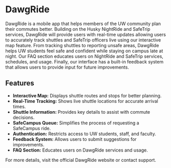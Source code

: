 # DawgRide
DawgRide is a mobile app that helps members of the UW community plan their commutes better. Building on the Husky NightRide and SafeTrip services, DawgRide will provide users with real-time updates allowing users to accurately track shuttles and SafeTrip officers live using our interactive map feature. From tracking shuttles to reporting unsafe areas, DawgRide helps UW students feel safe and confident while staying on campus late at night. Our FAQ section educates users on NightRide and SafeTrip services, schedules, and usage. Finally, our interface has a built-in feedback system that allows users to provide input for future improvements. 

## Features

- **Interactive Map:** Displays shuttle routes and stops for better planning.
- **Real-Time Tracking:** Shows live shuttle locations for accurate arrival times.
- **Shuttle Information:** Provides key details to assist with commute decisions.
- **SafeCampus Queue:** Simplifies the process of requesting a SafeCampus ride.
- **Authentication:** Restricts access to UW students, staff, and faculty.
- **Feedback System:** Allows users to submit suggestions for improvements.
- **FAQ Section:** Educates users on DawgRide services and usage.

For more details, visit the official DawgRide website or contact support.
